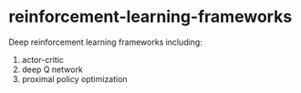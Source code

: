 # reinforcement-learning-frameworks
Deep reinforcement learning frameworks including:
1. actor-critic
2. deep Q network
3. proximal policy optimization
